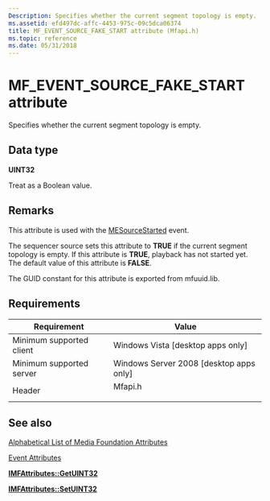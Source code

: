 ```yaml
---
Description: Specifies whether the current segment topology is empty.
ms.assetid: efd497dc-affc-4453-975c-09c5dca06374
title: MF_EVENT_SOURCE_FAKE_START attribute (Mfapi.h)
ms.topic: reference
ms.date: 05/31/2018
---
```


# MF\_EVENT\_SOURCE\_FAKE\_START attribute

Specifies whether the current segment topology is empty.

## Data type

**UINT32**

Treat as a Boolean value.

## Remarks

This attribute is used with the [MESourceStarted](mesourcestarted.md) event.

The sequencer source sets this attribute to **TRUE** if the current segment topology is empty. If this attribute is **TRUE**, playback has not started yet. The default value of this attribute is **FALSE**.

The GUID constant for this attribute is exported from mfuuid.lib.

## Requirements



| Requirement | Value |
|-------------------------------------|------------------------------------------------------------------------------------|
| Minimum supported client<br/> | Windows Vista \[desktop apps only\]<br/>                                     |
| Minimum supported server<br/> | Windows Server 2008 \[desktop apps only\]<br/>                               |
| Header<br/>                   | <dl> <dt>Mfapi.h</dt> </dl> |



## See also

<dl> <dt>

[Alphabetical List of Media Foundation Attributes](alphabetical-list-of-media-foundation-attributes.md)
</dt> <dt>

[Event Attributes](event-attributes.md)
</dt> <dt>

[**IMFAttributes::GetUINT32**](/windows/desktop/api/mfobjects/nf-mfobjects-imfattributes-getuint32)
</dt> <dt>

[**IMFAttributes::SetUINT32**](/windows/desktop/api/mfobjects/nf-mfobjects-imfattributes-setuint32)
</dt> </dl>

 

 




